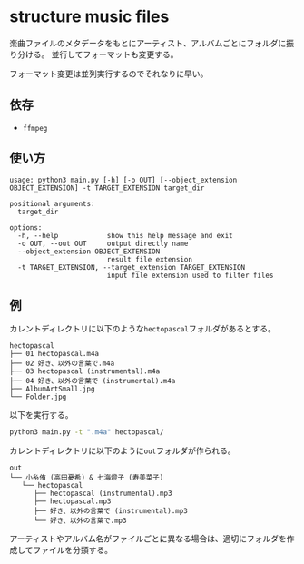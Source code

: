 # structure music files

楽曲ファイルのメタデータをもとにアーティスト、アルバムごとにフォルダに振り分ける。
並行してフォーマットも変更する。

フォーマット変更は並列実行するのでそれなりに早い。

## 依存

- `ffmpeg`

## 使い方

```
usage: python3 main.py [-h] [-o OUT] [--object_extension OBJECT_EXTENSION] -t TARGET_EXTENSION target_dir

positional arguments:
  target_dir

options:
  -h, --help            show this help message and exit
  -o OUT, --out OUT     output directly name
  --object_extension OBJECT_EXTENSION
                        result file extension
  -t TARGET_EXTENSION, --target_extension TARGET_EXTENSION
                        input file extension used to filter files
```

## 例

カレントディレクトリに以下のような`hectopascal`フォルダがあるとする。

```
hectopascal
├── 01 hectopascal.m4a
├── 02 好き、以外の言葉で.m4a
├── 03 hectopascal (instrumental).m4a
├── 04 好き、以外の言葉で (instrumental).m4a
├── AlbumArtSmall.jpg
└── Folder.jpg
```

以下を実行する。

```sh
python3 main.py -t ".m4a" hectopascal/
```

カレントディレクトリに以下のように`out`フォルダが作られる。

```
out
└── 小糸侑 (高田憂希) & 七海燈子 (寿美菜子)
   └── hectopascal
      ├── hectopascal (instrumental).mp3
      ├── hectopascal.mp3
      ├── 好き、以外の言葉で (instrumental).mp3
      └── 好き、以外の言葉で.mp3
```

アーティストやアルバム名がファイルごとに異なる場合は、適切にフォルダを作成してファイルを分類する。
